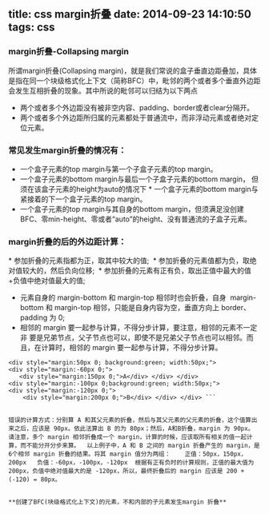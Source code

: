 title: css margin折叠
date: 2014-09-23 14:10:50
tags: css
---

### margin折叠-Collapsing margin

所谓margin折叠(Collapsing margin)，就是我们常说的盒子垂直边距叠加，具体是指在同一个块级格式化上下文（简称BFC）中，毗邻的两个或者多个垂直外边距会发生互相折叠的现象。其中所说的毗邻可以归结为以下两点

+	两个或者多个外边距没有被非空内容、padding、border或者clear分隔开。 
+	两个或者多个外边距所归属的元素都处于普通流中，而非浮动元素或者绝对定位元素。

### 常见发生margin折叠的情况有：

* 一个盒子元素的top margin与第一个子盒子元素的top margin。
* 一个盒子元素的bottom margin与最后一个子盒子元素的bottom margin， 但须在该盒子元素的height为auto的情况下 * 一个盒子元素的bottom margin与紧接着的下一个盒子元素的top margin。
* 一个盒子元素的top margin与其自身的bottom margin，但须满足没创建 BFC、零min-height、零或者“auto”的height、没有普通流的子盒子元素。

### margin折叠的后的外边距计算：

* 参加折叠的元素指都为正，取其中较大的值; 
* 参加折叠的元素值都为负，取绝对值较大的，然后负向位移; 
* 参加折叠的元素有正有负，取出正值中最大的值+负值中绝对值最大的值; 
* 元素自身的 margin-bottom 和 margin-top 相邻时也会折叠，自身 
margin-bottom 和 margin-top 相邻，只能是自身内容为空，垂直方向上 border、padding 为 0; 
* 相邻的 margin 要一起参与计算，不得分步计算，要注意，相邻的元素不一定非
要是兄弟节点，父子节点也可以，即使不是兄弟父子节点也可以相邻。而且，在计算时，相邻的 margin 要一起参与计算，不得分步计算。 

``` 
<div style="margin:50px 0; background:green; width:50px;"> 
<div style="margin:-60px 0;"> 
   <div style="margin:150px 0;">A</div> </div> </div> 
<div style="margin:-100px 0;background:green; width:50px;"> 
<div style="margin:-120px 0;"> 
    <div style="margin:200px 0;">B</div> </div> </div> ```


错误的计算方式：分别算 A 和其父元素的折叠，然后与其父元素的父元素的折叠，这个值算出来之后，应该是 90px。依此法算出 B 的为 80px；然后，A和B折叠，margin 为 90px。  请注意，多个 margin 相邻折叠成一个 margin，计算的时候，应该取所有相关的值一起计算，而不能分开分步来算。  以上例子中，A 和 B 之间的 margin 折叠产生的 margin，是6个相邻 margin 折叠的结果。将其 margin 值分为两组：    正值：50px，150px，200px   负值：-60px，-100px，-120px  根据有正有负时的计算规则，正值的最大值为 200px，负值中绝对值最大的是 -120px，所以，最终折叠后的 margin 应该是 200 + (-120) = 80px。


**创建了BFC(块级格式化上下文)的元素，不和内部的子元素发生margin 折叠**

